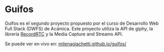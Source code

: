 # Guifos

Guifos es el segundo proyecto propuesto por el curso de Desarrollo Web Full Stack (DWFS) de Acámica. Este proyecto utiliza la API de giphy, la librería [RecordRTC](https://recordrtc.org/) y la Media Capture and Streams API.  

Se puede ver en vivo en: [milenagiachetti.github.io/guifos/](https://milenagiachetti.github.io/guifos/)